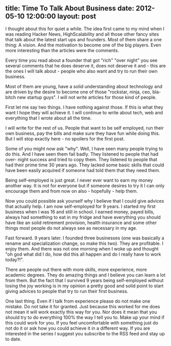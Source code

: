 title: Time To Talk About Business
date: 2012-05-10 12:00:00
layout: post
---
I thought about this for quiet a while. The idea first came to my mind when I
was reading Hacker News, HighScalability and all those other fancy sites that
talk about the latest start ups and founders. Most of them share a one thing:
A vision. And the motivation to become one of the big players. Even more
interesting than the articles were the comments.
<!--MORE-->

Every time you read about a founder that got "rich" "over night" you see
several comments that he does deserve it, does not deserve it and - this are
the ones I will talk about - people who also want and try to run their own 
business.

Most of them are young, have a solid understanding about technology and are
driven by the desire to become one of those "rockstar, ninja, ceo, bla-bitch
new startup guys". I will not write articles for those kind of people.

First let me say two things. I have nothing against those. If this is 
what they want I hope they will achieve it. I will continue to write about
tech, web and everything that I wrote about all the time.

I will write for the rest of us. People that want to be self employed, run
their own business, pay the bills and make sure they have fun while doing
this. But I will stop exactly here - no spoilers for the first post.

Some of you might now ask "why". Well, I have seen many people trying to do
this. And I have seen them fail badly. They listened to people that had over-
night success and tried to copy them. They listened to people that had their
prime time 30 years ago. They lacked some basic skills that could have been
easily acquired if someone had told them that they need them.

Being self-employed is just great. I never ever want to earn my money
another way. It is not for everyone but if someone desires to try it I can
only encourage them and from now on also - hopefully - help them.

Now you could possible ask yourself why I believe that I could give advices
that actually help. I am now self-employed for 9 years. I started my first
business when I was 16 and still in school. I earned money, payed bills,
always had something to eat in my fridge and have everything
you should have like an solid retirement provision, health insurance and
some other things most people do not always see as necessary in my age. 

Fast forward. 9 years later. I founded three businesses (one was basically
a rename and specialization change, so make this two). They are profitable.
I enjoy them. And there was not one morning when I woke up and thought "oh
god what did I do, how did this all happen and do I really have to work
today?!".

There are people out there with more skills, more experience, more
academic degrees. They do amazing things and I believe you can learn a lot
from them. But the fact that I survived 9 years being self-employed without
losing the joy working is in my opinion a pretty good and solid point to
start giving advices to people that try to run their first business.

One last thing. Even if I talk from experience please do not make one
mistake. Do not take it for granted. Just because this worked for me does
not mean it will work exactly this way for you. Nor does it mean that you
should try to do everything 100% the way I tell you to. Make up your mind
if this could work for you. If you feel uncomfortable with something just
do not do it or ask how you could achieve it in a different way. If you 
are interested in the series I suggest you subscribe to the RSS feed and
stay up to date.